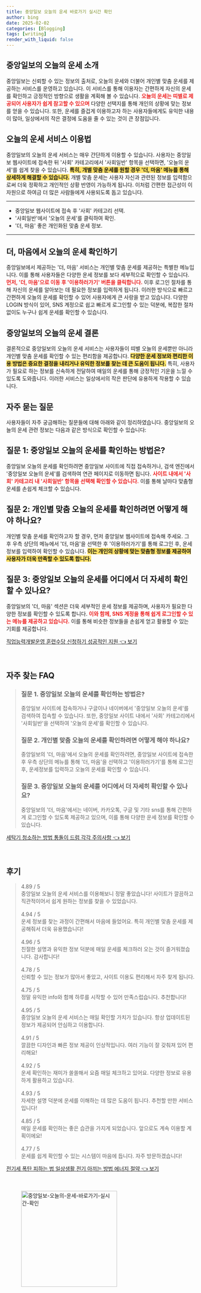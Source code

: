 ```yaml
---
title: 중앙일보 오늘의 운세 바로가기 실시간 확인
author: bing
date: 2025-02-02
categories: [Blogging]
tags: [writing]
render_with_liquid: false
---
```



<h2 id='중앙일보_오늘의_운세_소개'>중앙일보의 오늘의 운세 소개</h2>

<p>중앙일보는 신뢰할 수 있는 정보의 출처로, 오늘의 운세와 더불어 개인별 맞춤 운세를 제공하는 서비스를 운영하고 있습니다. 이 서비스를 통해 이용자는 간편하게 자신의 운세를 확인하고 긍정적인 방향으로 생활을 계획해 볼 수 있습니다. <b><span style="color: #ee2323;">오늘의 운세는 띠별로 제공되어 사용자가 쉽게 참고할 수 있으며</span></b> 다양한 선택지를 통해 개인의 상황에 맞는 정보를 얻을 수 있습니다. 또한, 운세를 즐겁게 이용하고자 하는 사용자들에게도 유익한 내용이 많아, 일상에서의 작은 결정에 도움을 줄 수 있는 것이 큰 장점입니다.</p>

<h2 id='오늘의_운세_서비스_이용법'>오늘의 운세 서비스 이용법</h2>

<p>중앙일보의 오늘의 운세 서비스는 매우 간단하게 이용할 수 있습니다. 사용자는 중앙일보 웹사이트에 접속한 뒤 '사회' 카테고리에서 '사회일반' 항목을 선택하면, '오늘의 운세'를 쉽게 찾을 수 있습니다. <b><span style="background-color: #ffe066;">특히, 개별 맞춤 운세를 원할 경우 '더, 마음' 메뉴를 통해 상세하게 해결할 수 있습니다.</span></b> 개별 맞춤 운세는 사용자 자신과 관련된 정보를 입력함으로써 더욱 정확하고 개인적인 상황 반영이 가능하게 됩니다. 이처럼 간편한 접근성이 이 자원으로 하여금 더 많은 사람들에게 사용되도록 돕고 있습니다.</p>

<hr />

<ul>
    <li>중앙일보 웹사이트에 접속 후 '사회' 카테고리 선택.</li>
    <li>'사회일반'에서 '오늘의 운세'를 클릭하여 확인.</li>
    <li>'더, 마음' 좋은 개인화된 맞춤 운세 정보.</li>
</ul>

<hr />

<h2 id='더_마음에서_오늘의_운세_확인하기'>더, 마음에서 오늘의 운세 확인하기</h2>

<p>중앙일보에서 제공하는 '더, 마음' 서비스는 개인별 맞춤 운세를 제공하는 특별한 메뉴입니다. 이를 통해 사용자들은 다양한 운세 정보를 보다 세부적으로 확인할 수 있습니다. <b><span style="color: #ee2323;">먼저, '더, 마음'으로 이동 후 '이용하러가기' 버튼을 클릭합니다.</span></b> 이후 로그인 절차를 통해 자신의 운세를 알아보는 데 필요한 정보를 입력하게 됩니다. 이러한 방식으로 빠르고 간편하게 오늘의 운세를 확인할 수 있어 사용자에게 큰 사랑을 받고 있습니다. 다양한 LOGIN 방식이 있어, SNS 계정으로 쉽고 빠르게 로그인할 수 있는 덕분에, 복잡한 절차 없이도 누구나 쉽게 운세를 확인할 수 있습니다.</p>

<h2 id='중앙일보_오늘의_운세_결론'>중앙일보의 오늘의 운세 결론</h2>

<p>결론적으로 중앙일보의 오늘의 운세 서비스는 사용자들이 띠별 오늘의 운세뿐만 아니라 개인별 맞춤 운세를 확인할 수 있는 편리함을 제공합니다. <b><span style="background-color: #ffe066;">다양한 운세 정보와 편리한 이용 방법은 중요한 결정을 내리거나 유익한 정보를 찾는 데 큰 도움이 됩니다.</span></b> 특히, 사용자가 필요로 하는 정보를 신속하게 전달하여 매일의 운세를 통해 긍정적인 기운을 느낄 수 있도록 도와줍니다. 이러한 서비스는 일상에서의 작은 판단에 유용하게 작용할 수 있습니다.</p>

<h2 id='자주_묻는_질문'>자주 묻는 질문</h2>

<p>사용자들이 자주 궁금해하는 질문들에 대해 아래와 같이 정리하였습니다. 중앙일보의 오늘의 운세 관련 정보는 다음과 같은 방식으로 확인할 수 있습니다:</p>

<h2 id='질문_1'>질문 1: 중앙일보 오늘의 운세를 확인하는 방법은?</h2>

<p>중앙일보 오늘의 운세를 확인하려면 중앙일보 사이트에 직접 접속하거나, 검색 엔진에서 '중앙일보 오늘의 운세'를 검색하여 연관 페이지로 이동하면 됩니다. <b><span style="color: #ee2323;">사이트 내에서 '사회' 카테고리 내 '사회일반' 항목을 선택해 확인할 수 있습니다.</span></b> 이를 통해 날마다 맞춤형 운세를 손쉽게 체크할 수 있습니다.</p>

<h2 id='질문_2'>질문 2: 개인별 맞춤 오늘의 운세를 확인하려면 어떻게 해야 하나요?</h2>

<p>개인별 맞춤 운세를 확인하고자 할 경우, 먼저 중앙일보 웹사이트에 접속해 주세요. 그 후 우측 상단의 메뉴에서 '더, 마음'을 선택한 후 '이용하러가기'를 통해 로그인 후, 운세 정보를 입력하여 확인할 수 있습니다. <b><span style="background-color: #ffe066;">이는 개인의 상황에 맞는 맞춤형 정보를 제공하여 사용자가 더욱 만족할 수 있도록 합니다.</span></b></p>

<h2 id='질문_3'>질문 3: 중앙일보 오늘의 운세를 어디에서 더 자세히 확인할 수 있나요?</h2>

<p>중앙일보의 '더, 마음' 섹션은 더욱 세부적인 운세 정보를 제공하며, 사용자가 필요한 다양한 정보를 확인할 수 있도록 합니다. <b><span style="color: #ee2323;">이와 함께, SNS 계정을 통해 쉽게 로그인할 수 있는 메뉴를 제공하고 있습니다.</span></b> 이를 통해 비슷한 정보들을 손쉽게 얻고 활용할 수 있는 기회를 제공합니다.</p>


<p><a class="click-button" title="직업능력개발운영 훈련수당 신청하기 성공적인 지원" href="https://aptwhite.github.io/posts/%EC%A7%81%EC%97%85%EB%8A%A5%EB%A0%A5%EA%B0%9C%EB%B0%9C%EC%9A%B4%EC%98%81-%ED%9B%88%EB%A0%A8%EC%88%98%EB%8B%B9-%EC%8B%A0%EC%B2%AD%ED%95%98%EA%B8%B0-%EC%84%B1%EA%B3%B5%EC%A0%81%EC%9D%B8-%EC%A7%80%EC%9B%90/" rel="dofollow">직업능력개발운영 훈련수당 신청하기 성공적인 지원 👈 보기</a></p><br>
<h2 id='자주_찾는_FAQ'>자주 찾는 FAQ</h2>
<div itemscope="" itemtype="https://schema.org/FAQPage"> 
<blockquote> 
<div itemscope="" itemprop="mainEntity" itemtype="https://schema.org/Question"> 
<h3 itemprop="name">질문 1. 중앙일보 오늘의 운세를 확인하는 방법은?</h3> 
<div itemscope="" itemprop="acceptedAnswer" itemtype="https://schema.org/Answer"> 
<span itemprop="text"> 
<p>중앙일보 사이트에 접속하거나 구글이나 네이버에서 '중앙일보 오늘의 운세'를 검색하여 접속할 수 있습니다. 또한, 중앙일보 사이트 내에서 '사회' 카테고리에서 '사회일반'을 선택하여 '오늘의 운세'를 확인할 수 있습니다.</p> 
</span> 
</div> 
</div> 

<div itemscope="" itemprop="mainEntity" itemtype="https://schema.org/Question"> 
<h3 itemprop="name">질문 2. 개인별 맞춤 오늘의 운세를 확인하려면 어떻게 해야 하나요?</h3> 
<div itemscope="" itemprop="acceptedAnswer" itemtype="https://schema.org/Answer"> 
<span itemprop="text"> 
<p>중앙일보의 '더, 마음'에서 오늘의 운세를 확인하려면, 중앙일보 사이트에 접속한 후 우측 상단의 메뉴를 통해 '더, 마음'을 선택하고 '이용하러가기'를 통해 로그인 후, 운세정보를 입력하고 오늘의 운세를 확인할 수 있습니다.</p> 
</span> 
</div> 
</div> 

<div itemscope="" itemprop="mainEntity" itemtype="https://schema.org/Question"> 
<h3 itemprop="name">질문 3. 중앙일보 오늘의 운세를 어디에서 더 자세히 확인할 수 있나요?</h3> 
<div itemscope="" itemprop="acceptedAnswer" itemtype="https://schema.org/Answer"> 
<span itemprop="text"> 
<p>중앙일보의 '더, 마음'에서는 네이버, 카카오톡, 구글 및 기타 sns를 통해 간편하게 로그인할 수 있도록 제공하고 있으며, 이를 통해 다양한 운세 정보를 확인할 수 있습니다.</p> 
</span> 
</div> 
</div> 
</blockquote> 
</div>
<p><a class="click-button" title="세탁기 청소하는 방법 통돌이 드럼 각각 주의사항" href="https://aptwhite.github.io/posts/%EC%84%B8%ED%83%81%EA%B8%B0-%EC%B2%AD%EC%86%8C%ED%95%98%EB%8A%94-%EB%B0%A9%EB%B2%95-%ED%86%B5%EB%8F%8C%EC%9D%B4-%EB%93%9C%EB%9F%BC-%EA%B0%81%EA%B0%81-%EC%A3%BC%EC%9D%98%EC%82%AC%ED%95%AD/" rel="dofollow">세탁기 청소하는 방법 통돌이 드럼 각각 주의사항 👈 보기</a></p><br>
<h2 id='후기'>후기</h2>
<div itemscope itemtype="https://schema.org/Product">
  <blockquote>
  <div itemprop="review" itemscope itemtype="https://schema.org/Review">
      <div itemprop="reviewRating" itemscope itemtype="https://schema.org/Rating"> <span itemprop="ratingValue">4.89</span> / <span itemprop="bestRating">5</span> </div>
      <span itemprop="reviewBody">중앙일보 오늘의 운세 서비스를 이용해보니 정말 좋았습니다! 사이트가 깔끔하고 직관적이어서 쉽게 원하는 정보를 찾을 수 있었습니다.</span>
  </div>
  <br>
  <div itemprop="review" itemscope itemtype="https://schema.org/Review">
      <div itemprop="reviewRating" itemscope itemtype="https://schema.org/Rating"> <span itemprop="ratingValue">4.94</span> / <span itemprop="bestRating">5</span> </div>
      <span itemprop="reviewBody">운세 정보를 찾는 과정이 간편해서 마음에 들었어요. 특히 개인별 맞춤 운세를 제공해줘서 더욱 유용했습니다!</span>
  </div>
  <br>
  <div itemprop="review" itemscope itemtype="https://schema.org/Review">
      <div itemprop="reviewRating" itemscope itemtype="https://schema.org/Rating"> <span itemprop="ratingValue">4.96</span> / <span itemprop="bestRating">5</span> </div>
      <span itemprop="reviewBody">친절한 설명과 유익한 정보 덕분에 매일 운세를 체크하러 오는 것이 즐거워졌습니다. 감사합니다!</span>
  </div>
  <br>
  <div itemprop="review" itemscope itemtype="https://schema.org/Review">
      <div itemprop="reviewRating" itemscope itemtype="https://schema.org/Rating"> <span itemprop="ratingValue">4.78</span> / <span itemprop="bestRating">5</span> </div>
      <span itemprop="reviewBody">신뢰할 수 있는 정보가 많아서 좋았고, 사이트 이용도 편리해서 자주 찾게 됩니다.</span>
  </div>
  <br>
  <div itemprop="review" itemscope itemtype="https://schema.org/Review">
      <div itemprop="reviewRating" itemscope itemtype="https://schema.org/Rating"> <span itemprop="ratingValue">4.75</span> / <span itemprop="bestRating">5</span> </div>
      <span itemprop="reviewBody">정말 유익한 info와 함께 하루를 시작할 수 있어 만족스럽습니다. 추천합니다!</span>
  </div>
  <br>
  <div itemprop="review" itemscope itemtype="https://schema.org/Review">
      <div itemprop="reviewRating" itemscope itemtype="https://schema.org/Rating"> <span itemprop="ratingValue">4.95</span> / <span itemprop="bestRating">5</span> </div>
      <span itemprop="reviewBody">중앙일보 오늘의 운세 서비스는 매일 확인할 가치가 있습니다. 항상 업데이트된 정보가 제공되어 안심하고 이용합니다.</span>
  </div>
  <br>
  <div itemprop="review" itemscope itemtype="https://schema.org/Review">
      <div itemprop="reviewRating" itemscope itemtype="https://schema.org/Rating"> <span itemprop="ratingValue">4.91</span> / <span itemprop="bestRating">5</span> </div>
      <span itemprop="reviewBody">깔끔한 디자인과 빠른 정보 제공이 인상적입니다. 여러 기능이 잘 갖춰져 있어 편리해요!</span>
  </div>
  <br>
  <div itemprop="review" itemscope itemtype="https://schema.org/Review">
      <div itemprop="reviewRating" itemscope itemtype="https://schema.org/Rating"> <span itemprop="ratingValue">4.92</span> / <span itemprop="bestRating">5</span> </div>
      <span itemprop="reviewBody">운세 확인하는 재미가 쏠쏠해서 요즘 매일 체크하고 있어요. 다양한 정보로 유용하게 활용하고 있습니다.</span>
  </div>
  <br>
  <div itemprop="review" itemscope itemtype="https://schema.org/Review">
      <div itemprop="reviewRating" itemscope itemtype="https://schema.org/Rating"> <span itemprop="ratingValue">4.93</span> / <span itemprop="bestRating">5</span> </div>
      <span itemprop="reviewBody">자세한 설명 덕분에 운세를 이해하는 데 많은 도움이 됩니다. 추천할 만한 서비스입니다!</span>
  </div>
  <br>
  <div itemprop="review" itemscope itemtype="https://schema.org/Review">
      <div itemprop="reviewRating" itemscope itemtype="https://schema.org/Rating"> <span itemprop="ratingValue">4.85</span> / <span itemprop="bestRating">5</span> </div>
      <span itemprop="reviewBody">매일 운세를 확인하는 좋은 습관을 가지게 되었습니다. 앞으로도 계속 이용할 계획이에요!</span>
  </div>
  <br>
  <div itemprop="review" itemscope itemtype="https://schema.org/Review">
      <div itemprop="reviewRating" itemscope itemtype="https://schema.org/Rating"> <span itemprop="ratingValue">4.77</span> / <span itemprop="bestRating">5</span> </div>
      <span itemprop="reviewBody">운세를 쉽게 확인할 수 있는 시스템이 마음에 듭니다. 자주 방문하겠습니다!</span>
  </div>
  </blockquote>
</div>
<p><a class="click-button" title="전기세 폭탄 피하는 법 일상생활 전기 아끼는 방법 에너지 절약" href="https://aptwhite.github.io/posts/%EC%A0%84%EA%B8%B0%EC%84%B8-%ED%8F%AD%ED%83%84-%ED%94%BC%ED%95%98%EB%8A%94-%EB%B2%95-%EC%9D%BC%EC%83%81%EC%83%9D%ED%99%9C-%EC%A0%84%EA%B8%B0-%EC%95%84%EB%81%BC%EB%8A%94-%EB%B0%A9%EB%B2%95-%EC%97%90%EB%84%88%EC%A7%80-%EC%A0%88%EC%95%BD/" rel="dofollow">전기세 폭탄 피하는 법 일상생활 전기 아끼는 방법 에너지 절약 👈 보기</a></p><br>
<figure class="image"><img src="https://aptwhite.github.io/assets/img/thumbnail/중앙일보-오늘의-운세-바로가기-실시간-확인.webp" alt="중앙일보-오늘의-운세-바로가기-실시간-확인" width="256" height="256"></figure>